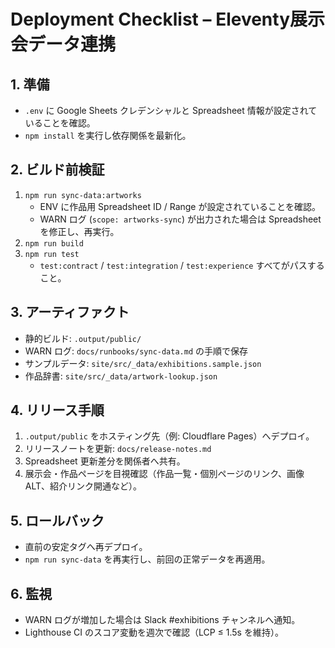 # Deployment Checklist – Eleventy展示会データ連携

## 1. 準備
- `.env` に Google Sheets クレデンシャルと Spreadsheet 情報が設定されていることを確認。
- `npm install` を実行し依存関係を最新化。

## 2. ビルド前検証
1. `npm run sync-data:artworks`
   - ENV に作品用 Spreadsheet ID / Range が設定されていることを確認。
   - WARN ログ (`scope: artworks-sync`) が出力された場合は Spreadsheet を修正し、再実行。
2. `npm run build`
3. `npm run test`
   - `test:contract` / `test:integration` / `test:experience` すべてがパスすること。

## 3. アーティファクト
- 静的ビルド: `.output/public/`
- WARN ログ: `docs/runbooks/sync-data.md` の手順で保存
- サンプルデータ: `site/src/_data/exhibitions.sample.json`
- 作品辞書: `site/src/_data/artwork-lookup.json`

## 4. リリース手順
1. `.output/public` をホスティング先（例: Cloudflare Pages）へデプロイ。
2. リリースノートを更新: `docs/release-notes.md`
3. Spreadsheet 更新差分を関係者へ共有。
4. 展示会・作品ページを目視確認（作品一覧・個別ページのリンク、画像 ALT、紹介リンク開通など）。

## 5. ロールバック
- 直前の安定タグへ再デプロイ。
- `npm run sync-data` を再実行し、前回の正常データを再適用。

## 6. 監視
- WARN ログが増加した場合は Slack #exhibitions チャンネルへ通知。
- Lighthouse CI のスコア変動を週次で確認（LCP ≤ 1.5s を維持）。

